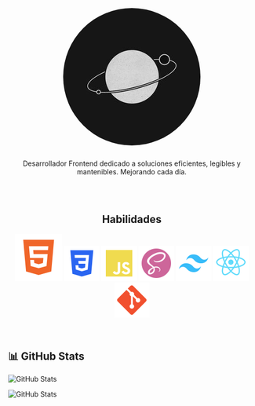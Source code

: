 <!-- Profile Icon -->
<img src="./assets/profile.jpg" alt="Profile Icon" style="display: block; margin: 0 auto; object-fit: cover; border-radius: 50%" loading="lazy">

<!-- Por cambiar -->
<p style="margin-top: 2em;"  align="center">
Desarrollador Frontend dedicado a soluciones eficientes, legibles y mantenibles. Mejorando cada día.
</p>

##

<br>

<!-- Habilidades -->
<h2 align="center">Habilidades</h2>

<p align="center"> 
    <!-- HTML ICON -->
    <img src="./assets/icon-html.svg" title="Html5" alt="HTML5 Icon">
    <!-- CSS3 ICON -->
    <img src="./assets/icon-css.svg" title="CSS3" alt="CSS Icon">
    <!-- JS ICON -->
    <img src="./assets/icon-js.svg" title="Javascript" alt="JS Icon"> 
    <!-- SASS ICON -->
    <img src="./assets/icon-sass.svg" title="SASS" alt="SASS Icon">
     <!-- TAILWIND ICON -->
    <img src="./assets/icon-tailwind.svg" title="Tailwind" alt="TAILWIND Icon">
     <!-- REACT ICON -->
    <img src="./assets/icon-resct.svg" title="React" alt="REACT Icon">
    <!-- GIT ICON -->
    <img src="./assets/icon-git.svg" title="Git" alt="GIT Icon">
</p>

<br>

<!-- Stats -->

## 📊 GitHub Stats

![GitHub Stats](https://github-readme-stats.vercel.app/api?username=carlos-marte)

![GitHub Stats](https://github-readme-stats.vercel.app/api/top-langs?username=carlos-marte&langs_count=10&show_icons=true&locale=en&layout=compact)


